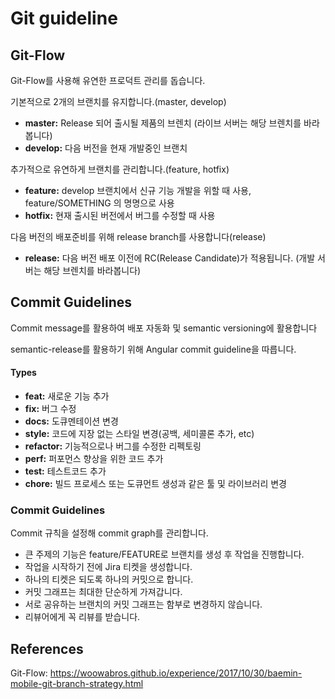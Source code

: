 # Git guideline


## Git-Flow

Git-Flow를 사용해 유연한 프로덕트 관리를 돕습니다.

기본적으로 2개의 브랜치를 유지합니다.(master, develop)

- **master:** Release 되어 출시될 제품의 브렌치 (라이브 서버는 해당 브렌치를 바라봅니다)
- **develop:** 다음 버전을 현재 개발중인 브랜치

추가적으로 유연하게 브랜치를 관리합니다.(feature, hotfix)

- **feature:** develop 브랜치에서 신규 기능 개발을 위할 때 사용, feature/SOMETHING 의 명명으로 사용
- **hotfix:** 현재 출시된 버전에서 버그를 수정할 때 사용

다음 버전의 배포준비를 위해 release branch를 사용합니다(release)

- **release:** 다음 버전 배포 이전에 RC(Release Candidate)가 적용됩니다. (개발 서버는 해당 브렌치를 바라봅니다)


## Commit Guidelines

Commit message를 활용하여 배포 자동화 및 semantic versioning에 활용합니다

semantic-release를 활용하기 위해 Angular commit guideline을 따릅니다. 

#### Types

- **feat:** 새로운 기능 추가
- **fix:** 버그 수정
- **docs:** 도큐멘테이션 변경
- **style:** 코드에 지장 없는 스타일 변경(공백, 세미콜론 추가, etc)
- **refactor:** 기능적으로나 버그를 수정한 리펙토링
- **perf:** 퍼포먼스 향상을 위한 코드 추가
- **test:** 테스트코드 추가
- **chore:** 빌드 프로세스 또는 도큐먼트 생성과 같은 툴 및 라이브러리 변경

### Commit Guidelines
Commit 규칙을 설정해 commit graph를 관리합니다.

- 큰 주제의 기능은 feature/FEATURE로 브랜치를 생성 후 작업을 진행합니다.
- 작업을 시작하기 전에 Jira 티켓을 생성합니다.
- 하나의 티켓은 되도록 하나의 커밋으로 합니다.
- 커밋 그래프는 최대한 단순하게 가져갑니다.
- 서로 공유하는 브랜치의 커밋 그래프는 함부로 변경하지 않습니다.
- 리뷰어에게 꼭 리뷰를 받습니다.


## References

Git-Flow: https://woowabros.github.io/experience/2017/10/30/baemin-mobile-git-branch-strategy.html
